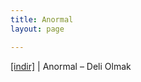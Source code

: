 ```yaml
---
title: Anormal
layout: page

---
```

<a href="https://cloud.mail.ru/public/256820d752f9/Anormal%20-%20Deli%20Olmak" target="_blank">[indir]</a>   |   Anormal &#8211; Deli Olmak
